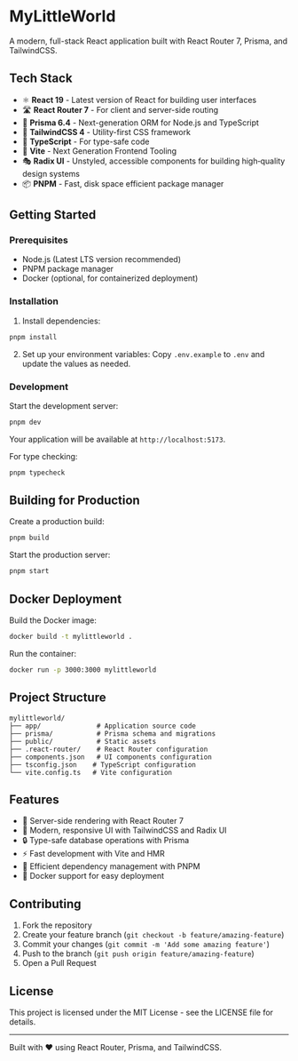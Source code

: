 # MyLittleWorld

A modern, full-stack React application built with React Router 7, Prisma, and TailwindCSS.

## Tech Stack

- ⚛️ **React 19** - Latest version of React for building user interfaces
- 🛣️ **React Router 7** - For client and server-side routing
- 💾 **Prisma 6.4** - Next-generation ORM for Node.js and TypeScript
- 🎨 **TailwindCSS 4** - Utility-first CSS framework
- 🎯 **TypeScript** - For type-safe code
- 🔧 **Vite** - Next Generation Frontend Tooling
- 🎭 **Radix UI** - Unstyled, accessible components for building high‑quality design systems
- 📦 **PNPM** - Fast, disk space efficient package manager

## Getting Started

### Prerequisites

- Node.js (Latest LTS version recommended)
- PNPM package manager
- Docker (optional, for containerized deployment)

### Installation

1. Install dependencies:

```bash
pnpm install
```

2. Set up your environment variables:
   Copy `.env.example` to `.env` and update the values as needed.

### Development

Start the development server:

```bash
pnpm dev
```

Your application will be available at `http://localhost:5173`.

For type checking:

```bash
pnpm typecheck
```

## Building for Production

Create a production build:

```bash
pnpm build
```

Start the production server:

```bash
pnpm start
```

## Docker Deployment

Build the Docker image:

```bash
docker build -t mylittleworld .
```

Run the container:

```bash
docker run -p 3000:3000 mylittleworld
```

## Project Structure

```
mylittleworld/
├── app/              # Application source code
├── prisma/           # Prisma schema and migrations
├── public/           # Static assets
├── .react-router/    # React Router configuration
├── components.json   # UI components configuration
├── tsconfig.json    # TypeScript configuration
└── vite.config.ts   # Vite configuration
```

## Features

- 🚀 Server-side rendering with React Router 7
- 📱 Modern, responsive UI with TailwindCSS and Radix UI
- 🔒 Type-safe database operations with Prisma
- ⚡️ Fast development with Vite and HMR
- 🔄 Efficient dependency management with PNPM
- 🐳 Docker support for easy deployment

## Contributing

1. Fork the repository
2. Create your feature branch (`git checkout -b feature/amazing-feature`)
3. Commit your changes (`git commit -m 'Add some amazing feature'`)
4. Push to the branch (`git push origin feature/amazing-feature`)
5. Open a Pull Request

## License

This project is licensed under the MIT License - see the LICENSE file for details.

---

Built with ❤️ using React Router, Prisma, and TailwindCSS.
